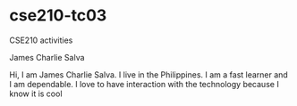 # cse210-tc03
CSE210 activities

James Charlie Salva

Hi, I am James Charlie Salva. I live in the Philippines. I am a fast learner and I am dependable. I love to have interaction with the technology because I know it is cool

